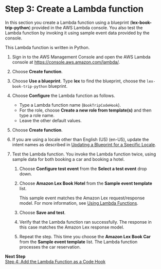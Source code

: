 # Step 3: Create a Lambda function<a name="ex-book-trip-create-lambda-function"></a>

In this section you create a Lambda function using a blueprint \(**lex\-book\-trip\-python**\) provided in the AWS Lambda console\. You also test the Lambda function by invoking it using sample event data provided by the console\.

This Lambda function is written in Python\.



1. Sign in to the AWS Management Console and open the AWS Lambda console at [https://console\.aws\.amazon\.com/lambda/](https://console.aws.amazon.com/lambda/)\.

1. Choose **Create function**\.

1. Choose **Use a blueprint**\. Type **lex** to find the blueprint, choose the `lex-book-trip-python` blueprint\.

1. Choose **Configure** the Lambda function as follows\.
   + Type a Lambda function name \(`BookTripCodeHook`\)\.
   + For the role, choose **Create a new role from template\(s\)** and then type a role name\.
   + Leave the other default values\.

1. Choose **Create function**\.

1. If you are using a locale other than English \(US\) \(en\-US\), update the intent names as described in [Updating a Blueprint for a Specific Locale](lex-lambda-blueprints.md#blueprint-update-locale)\.

1. Test the Lambda function\. You invoke the Lambda function twice, using sample data for both booking a car and booking a hotel\. 

   1. Choose **Configure test event** from the **Select a test event** drop down\.

   1. Choose **Amazon Lex Book Hotel** from the **Sample event template** list\. 

      This sample event matches the Amazon Lex request/response model\. For more information, see [Using Lambda Functions](using-lambda.md)\.

   1. Choose **Save and test**\.

   1. Verify that the Lambda function ran successfully\. The response in this case matches the Amazon Lex response model\.

   1. Repeat the step\. This time you choose the **Amazon Lex Book Car** from the **Sample event template** list\. The Lambda function processes the car reservation\.





**Next Step**  
[Step 4: Add the Lambda Function as a Code Hook](ex-book-trip-create-integrate.md)